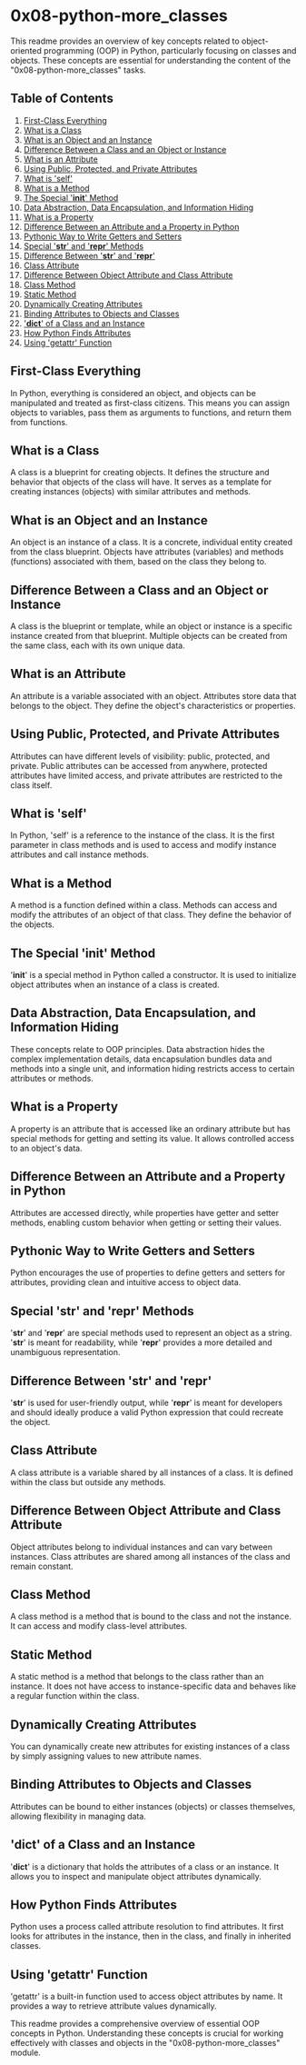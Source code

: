 # 0x08-python-more_classes

This readme provides an overview of key concepts related to object-oriented programming (OOP) in Python, particularly focusing on classes and objects. These concepts are essential for understanding the content of the "0x08-python-more_classes" tasks.

## Table of Contents

1. [First-Class Everything](#first-class-everything)
2. [What is a Class](#what-is-a-class)
3. [What is an Object and an Instance](#what-is-an-object-and-an-instance)
4. [Difference Between a Class and an Object or Instance](#difference-between-a-class-and-an-object-or-instance)
5. [What is an Attribute](#what-is-an-attribute)
6. [Using Public, Protected, and Private Attributes](#using-public-protected-and-private-attributes)
7. [What is 'self'](#what-is-self)
8. [What is a Method](#what-is-a-method)
9. [The Special '__init__' Method](#the-special-init-method)
10. [Data Abstraction, Data Encapsulation, and Information Hiding](#data-abstraction-data-encapsulation-and-information-hiding)
11. [What is a Property](#what-is-a-property)
12. [Difference Between an Attribute and a Property in Python](#difference-between-an-attribute-and-a-property-in-python)
13. [Pythonic Way to Write Getters and Setters](#pythonic-way-to-write-getters-and-setters)
14. [Special '__str__' and '__repr__' Methods](#special-str-and-repr-methods)
15. [Difference Between '__str__' and '__repr__'](#difference-between-str-and-repr)
16. [Class Attribute](#class-attribute)
17. [Difference Between Object Attribute and Class Attribute](#difference-between-object-attribute-and-class-attribute)
18. [Class Method](#class-method)
19. [Static Method](#static-method)
20. [Dynamically Creating Attributes](#dynamically-creating-attributes)
21. [Binding Attributes to Objects and Classes](#binding-attributes-to-objects-and-classes)
22. ['__dict__' of a Class and an Instance](#__dict__-of-a-class-and-of-an-instance-of-a-class)
23. [How Python Finds Attributes](#how-python-finds-attributes)
24. [Using 'getattr' Function](#using-getattr-function)

## First-Class Everything

In Python, everything is considered an object, and objects can be manipulated and treated as first-class citizens. This means you can assign objects to variables, pass them as arguments to functions, and return them from functions.

## What is a Class

A class is a blueprint for creating objects. It defines the structure and behavior that objects of the class will have. It serves as a template for creating instances (objects) with similar attributes and methods.

## What is an Object and an Instance

An object is an instance of a class. It is a concrete, individual entity created from the class blueprint. Objects have attributes (variables) and methods (functions) associated with them, based on the class they belong to.

## Difference Between a Class and an Object or Instance

A class is the blueprint or template, while an object or instance is a specific instance created from that blueprint. Multiple objects can be created from the same class, each with its own unique data.

## What is an Attribute

An attribute is a variable associated with an object. Attributes store data that belongs to the object. They define the object's characteristics or properties.

## Using Public, Protected, and Private Attributes

Attributes can have different levels of visibility: public, protected, and private. Public attributes can be accessed from anywhere, protected attributes have limited access, and private attributes are restricted to the class itself.

## What is 'self'

In Python, 'self' is a reference to the instance of the class. It is the first parameter in class methods and is used to access and modify instance attributes and call instance methods.

## What is a Method

A method is a function defined within a class. Methods can access and modify the attributes of an object of that class. They define the behavior of the objects.

## The Special '__init__' Method

'__init__' is a special method in Python called a constructor. It is used to initialize object attributes when an instance of a class is created.

## Data Abstraction, Data Encapsulation, and Information Hiding

These concepts relate to OOP principles. Data abstraction hides the complex implementation details, data encapsulation bundles data and methods into a single unit, and information hiding restricts access to certain attributes or methods.

## What is a Property

A property is an attribute that is accessed like an ordinary attribute but has special methods for getting and setting its value. It allows controlled access to an object's data.

## Difference Between an Attribute and a Property in Python

Attributes are accessed directly, while properties have getter and setter methods, enabling custom behavior when getting or setting their values.

## Pythonic Way to Write Getters and Setters

Python encourages the use of properties to define getters and setters for attributes, providing clean and intuitive access to object data.

## Special '__str__' and '__repr__' Methods

'__str__' and '__repr__' are special methods used to represent an object as a string. '__str__' is meant for readability, while '__repr__' provides a more detailed and unambiguous representation.

## Difference Between '__str__' and '__repr__'

'__str__' is used for user-friendly output, while '__repr__' is meant for developers and should ideally produce a valid Python expression that could recreate the object.

## Class Attribute

A class attribute is a variable shared by all instances of a class. It is defined within the class but outside any methods.

## Difference Between Object Attribute and Class Attribute

Object attributes belong to individual instances and can vary between instances. Class attributes are shared among all instances of the class and remain constant.

## Class Method

A class method is a method that is bound to the class and not the instance. It can access and modify class-level attributes.

## Static Method

A static method is a method that belongs to the class rather than an instance. It does not have access to instance-specific data and behaves like a regular function within the class.

## Dynamically Creating Attributes

You can dynamically create new attributes for existing instances of a class by simply assigning values to new attribute names.

## Binding Attributes to Objects and Classes

Attributes can be bound to either instances (objects) or classes themselves, allowing flexibility in managing data.

## '__dict__' of a Class and an Instance

'__dict__' is a dictionary that holds the attributes of a class or an instance. It allows you to inspect and manipulate object attributes dynamically.

## How Python Finds Attributes

Python uses a process called attribute resolution to find attributes. It first looks for attributes in the instance, then in the class, and finally in inherited classes.

## Using 'getattr' Function

'getattr' is a built-in function used to access object attributes by name. It provides a way to retrieve attribute values dynamically.

This readme provides a comprehensive overview of essential OOP concepts in Python. Understanding these concepts is crucial for working effectively with classes and objects in the "0x08-python-more_classes" module.
